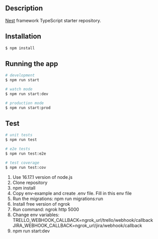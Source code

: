 ## Description

[Nest](https://github.com/nestjs/nest) framework TypeScript starter repository.

## Installation

```bash
$ npm install
```

## Running the app

```bash
# development
$ npm run start

# watch mode
$ npm run start:dev

# production mode
$ npm run start:prod
```

## Test

```bash
# unit tests
$ npm run test

# e2e tests
$ npm run test:e2e

# test coverage
$ npm run test:cov
```

1. Use 16.17.1 version of node.js
2. Clone repository
3. npm install
4. Copy env-example and create .env file. Fill in this env file
5. Run the migrations: npm run migrations:run
6. Install free version of ngrok
7. Run command: ngrok http 5000
8. Change env variables:
   TRELLO_WEBHOOK_CALLBACK=ngrok_url/trello/webhook/callback
   JIRA_WEBHOOK_CALLBACK=ngrok_url/jira/webhook/callback
9. npm run start:dev
